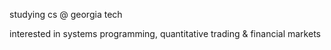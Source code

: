 studying cs @ georgia tech

interested in systems programming, quantitative trading & financial markets

